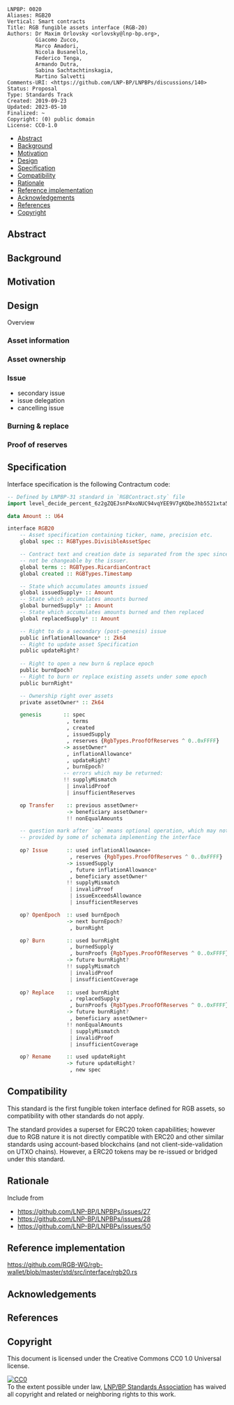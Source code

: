 ```
LNPBP: 0020
Aliases: RGB20
Vertical: Smart contracts
Title: RGB fungible assets interface (RGB-20)
Authors: Dr Maxim Orlovsky <orlovsky@lnp-bp.org>,
         Giacomo Zucco,
         Marco Amadori,
         Nicola Busanello,
         Federico Tenga,
         Armando Dutra,
         Sabina Sachtachtinskagia,
         Martino Salvetti
Comments-URI: <https://github.com/LNP-BP/LNPBPs/discussions/140>
Status: Proposal
Type: Standards Track
Created: 2019-09-23
Updated: 2023-05-10
Finalized: ~
Copyright: (0) public domain
License: CC0-1.0
```

- [Abstract](#abstract)
- [Background](#background)
- [Motivation](#motivation)
- [Design](#design)
- [Specification](#specification)
- [Compatibility](#compatibility)
- [Rationale](#rationale)
- [Reference implementation](#reference-implementation)
- [Acknowledgements](#acknowledgements)
- [References](#references)
- [Copyright](#copyright)


## Abstract


## Background


## Motivation


## Design

Overview

### Asset information

### Asset ownership

### Issue

- secondary issue
- issue delegation
- cancelling issue

### Burning & replace

### Proof of reserves


## Specification

Interface specification is the following Contractum code:

```haskell
-- Defined by LNPBP-31 standard in `RGBContract.sty` file
import level_decide_percent_6z2gZQEJsnP4xoNUC94vqYEE9V7gKQbeJhb5521xta5u as RGBContract

data Amount :: U64

interface RGB20
    -- Asset specification containing ticker, name, precision etc.
    global spec :: RGBTypes.DivisibleAssetSpec

    -- Contract text and creation date is separated from the spec since it must
    -- not be changeable by the issuer.
    global terms :: RGBTypes.RicardianContract
    global created :: RGBTypes.Timestamp

    -- State which accumulates amounts issued
    global issuedSupply+ :: Amount
    -- State which accumulates amounts burned
    global burnedSupply* :: Amount
    -- State which accumulates amounts burned and then replaced
    global replacedSupply* :: Amount

    -- Right to do a secondary (post-genesis) issue
    public inflationAllowance* :: Zk64
    -- Right to update asset Specification
    public updateRight?
    
    -- Right to open a new burn & replace epoch
    public burnEpoch?
    -- Right to burn or replace existing assets under some epoch
    public burnRight*

    -- Ownership right over assets
    private assetOwner* :: Zk64

    genesis       :: spec
                   , terms
                   , created
                   , issuedSupply
                   , reserves {RgbTypes.ProofOfReserves ^ 0..0xFFFF}
                  -> assetOwner*
                   , inflationAllowance*
                   , updateRight?
                   , burnEpoch?
                  -- errors which may be returned:
                  !! supplyMismatch
                   | invalidProof
                   | insufficientReserves

    op Transfer    :: previous assetOwner+ 
                   -> beneficiary assetOwner+
                   !! nonEqualAmounts

    -- question mark after `op` means optional operation, which may not be  
    -- provided by some of schemata implementing the interface
    
    op? Issue      :: used inflationAllowance+
                    , reserves {RgbTypes.ProofOfReserves ^ 0..0xFFFF}
                   -> issuedSupply
                    , future inflationAllowance*
                    , beneficiary assetOwner*
                   !! supplyMismatch
                    | invalidProof
                    | issueExceedsAllowance
                    | insufficientReserves

    op? OpenEpoch  :: used burnEpoch
                   -> next burnEpoch?
                    , burnRight

    op? Burn       :: used burnRight
                    , burnedSupply
                    , burnProofs {RgbTypes.ProofOfReserves ^ 0..0xFFFF}
                   -> future burnRight?
                   !! supplyMismatch 
                    | invalidProof
                    | insufficientCoverage
    
    op? Replace    :: used burnRight
                    , replacedSupply
                    , burnProofs {RgbTypes.ProofOfReserves ^ 0..0xFFFF}
                   -> future burnRight?
                    , beneficiary assetOwner+
                   !! nonEqualAmounts 
                    | supplyMismatch 
                    | invalidProof
                    | insufficientCoverage

    op? Rename     :: used updateRight
                   -> future updateRight?
                    , new spec
```

## Compatibility

This standard is the first fungible token interface defined for RGB assets,
so compatibility with other standards do not apply.

The standard provides a superset for ERC20 token capabilities; however due
to RGB nature it is not directly compatible with ERC20 and other similar
standards using account-based blockchains (and not client-side-validation
on UTXO chains). However, a ERC20 tokens may be re-issued or bridged under
this standard.


## Rationale

Include from
- <https://github.com/LNP-BP/LNPBPs/issues/27>
- <https://github.com/LNP-BP/LNPBPs/issues/28>
- <https://github.com/LNP-BP/LNPBPs/issues/50>


## Reference implementation

<https://github.com/RGB-WG/rgb-wallet/blob/master/std/src/interface/rgb20.rs>


## Acknowledgements


## References


## Copyright

This document is licensed under the Creative Commons CC0 1.0 Universal license.

<p xmlns:dct="http://purl.org/dc/terms/">
  <a rel="license"
     href="http://creativecommons.org/publicdomain/zero/1.0/">
    <img src="http://i.creativecommons.org/p/zero/1.0/88x31.png" style="border-style:none;" alt="CC0" />
  </a>
  <br />
  To the extent possible under law,
  <a rel="dct:publisher" href="https://lnp-bp.org">
    <span property="dcl:title">LNP/BP Standards Association</span></a>
  has waived all copyright and related or neighboring rights to this work.
</p>
